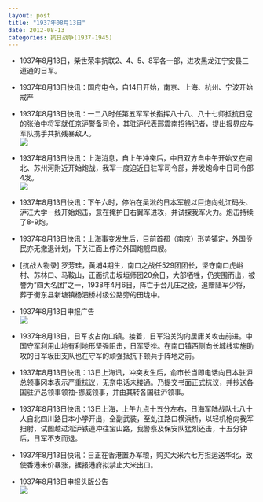 ```yaml
---
layout: post
title: "1937年08月13日"
date: 2012-08-13
categories: 抗日战争(1937-1945)
---
```


<meta name="referrer" content="no-referrer" />

- 1937年8月13日，柴世荣率抗联2、4、5、8军各一部，进攻黑龙江宁安县三道通的日军。 

- 1937年8月13日快讯：国府电令，自14日开始，南京、上海、杭州、宁波开始戒严 

- 1937年8月13日快讯：一二八时任第五军军长指挥八十八、八十七师抵抗日寇的张治中将军就任京沪警备司令，其驻沪代表邢震南招待记者，提出报界应与军队携手共抗残暴敌人。 <br/><img src="https://ww1.sinaimg.cn/large/aca367d8jw1dvvcqljx4bj.jpg" />

- 1937年8月13日快讯：上海消息，自上午冲突后，中日双方自中午开始又在闸北、苏州河附近开始炮战，我军一度迫近日驻军司令部，并发炮命中日司令部4发。 <br/><img src="https://ww4.sinaimg.cn/large/aca367d8jw1dvvcd7j335j.jpg" />

- 1937年8月13日快讯：下午六时，停泊在吴淞的日本军舰以巨炮向虬江码头、沪江大学一线开始炮击，意在掩护日右翼军进攻，并试探我军火力。炮击持续了8-9炮。 

- 1937年8月13日快讯：上海事变发生后，目前首都（南京）形势镇定，外国侨民亦无撤退计划，下关江面上停泊外国炮舰四艘。 

- [抗战人物录] 罗芳珪，黄埔4期生，南口之战任529团团长，坚守南口虎峪村、苏林口、马鞍山，正面抗击坂垣师团20余日，大部牺牲，仍突围而出，被誉为“四大名团”之一，1938年4月6日，阵亡于台儿庄之役，追赠陆军少将，葬于衡东县新塘镇杨泗桥村级公路旁的田垅中。 

- 1937年8月13日申报广告 <br/><img src="https://ww1.sinaimg.cn/large/aca367d8jw1dvuy65cm35j.jpg" />

- 1937年8月13日，日军攻占南口镇。接着，日军沿关沟向居庸关攻击前进。中国守军利用山地有利地形坚强阻击，日军受挫。在南口镇西侧向长城线实施助攻的日军坂田支队也在守军的顽强抵抗下顿兵于阵地之前。 

- 1937年8月13日快讯：13日上海讯，冲突发生后，俞市长当即电话向日本驻沪总领事冈本表示严重抗议，无奈电话未接通。乃提交书面正式抗议，并抄送各国驻沪总领事领袖-挪威领事，并由其转各国驻沪领事。 

- 1937年8月13日快讯：13日上海，上午九点十五分左右，日海军陆战队七八十人自北四川路日本小学开出，全副武装，至虬江路口横浜桥，以轻机枪向我军扫射，试图越过淞沪铁道冲往宝山路，我警察及保安队猛烈还击，十五分钟后，日军不支而退。 

- 1937年8月13日快讯：日正在香港置办军粮，购买大米六七万担运送华北，致使香港米价暴涨，据报港府拟禁止大米出口。 

- 1937年8月13日申报头版公告 <br/><img src="https://ww1.sinaimg.cn/large/aca367d8jw1dvunrjg05jj.jpg" />

